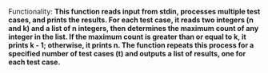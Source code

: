 Functionality: **This function reads input from stdin, processes multiple test cases, and prints the results. For each test case, it reads two integers (n and k) and a list of n integers, then determines the maximum count of any integer in the list. If the maximum count is greater than or equal to k, it prints k - 1; otherwise, it prints n. The function repeats this process for a specified number of test cases (t) and outputs a list of results, one for each test case.**